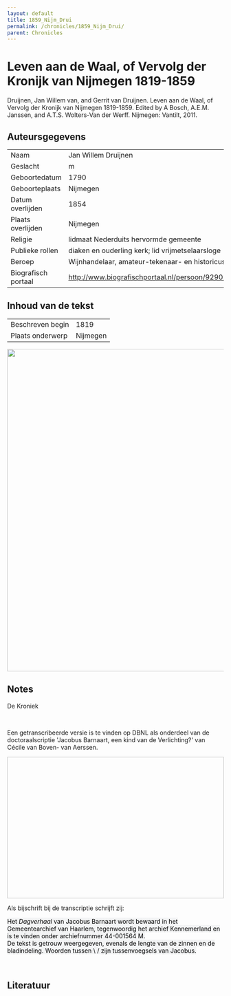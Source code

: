 ```yaml
---
layout: default
title: 1859_Nijm_Drui
permalink: /chronicles/1859_Nijm_Drui/
parent: Chronicles
--- 
```



# Leven aan de Waal, of Vervolg der Kronijk van Nijmegen 1819-1859 

Druijnen, Jan Willem van, and Gerrit van Druijnen. Leven aan de Waal, of Vervolg der Kronijk van Nijmegen 1819-1859. Edited by A Bosch, A.E.M. Janssen, and A.T.S. Wolters-Van der Werff. Nijmegen: Vantilt, 2011. 

## Auteursgegevens 

| | | 
| --------------- | --------------- | 
| Naam | Jan Willem Druijnen | 
| Geslacht | m | 
 | Geboortedatum | 1790 | 
| Geboorteplaats | Nijmegen | 
| Datum overlijden | 1854 | 
| Plaats overlijden | Nijmegen | 
| Religie | lidmaat Nederduits hervormde gemeente | 
| Publieke rollen | diaken en ouderling kerk; lid vrijmetselaarsloge | 
| Beroep | Wijnhandelaar, amateur-tekenaar- en historicus | 
| Biografisch portaal | http://www.biografischportaal.nl/persoon/92902651 | 

## Inhoud van de tekst 

| | | 
| --------------- | --------------- | 
| Beschreven begin | 1819 | 
| Plaats onderwerp | Nijmegen | 

[<img src="..\..\barplots_chronicles\1859_Nijm_Drui.jpg" width="750"/>](..\..\barplots_chronicles\1859_Nijm_Drui.jpg) 

## Notes 

<div data-schema-version="8"><p>De Kroniek</p>
<p>&nbsp;</p>
<p>Een getranscribeerde versie is te vinden op DBNL als onderdeel van de doctoraalscriptie 'Jacobus Barnaart, een kind van de Verlichting?' van Cécile van Boven- van Aerssen.</p>
<p><img alt="" data-attachment-key="XMKBAG3I" width="606" height="329"></p>
<p>Als bijschrift bij de transcriptie schrijft zij:</p>
<p><span style="color: #000000"><span style="background-color: #f3f4f5">Het&nbsp;</span></span><em><span style="color: #000000"><span style="background-color: #f3f4f5">Dagverhaal</span></span></em><span style="color: #000000"><span style="background-color: #f3f4f5">&nbsp;van Jacobus Barnaart wordt bewaard in het Gemeentearchief van Haarlem, tegenwoordig het archief Kennemerland en is te vinden onder archiefnummer 44-001564 M.<br>De tekst is getrouw weergegeven, evenals de lengte van de zinnen en de bladindeling. Woorden tussen \ / zijn tussenvoegsels van Jacobus.</span></span></p>
<p>&nbsp;</p>
</div> 

## Literatuur 

